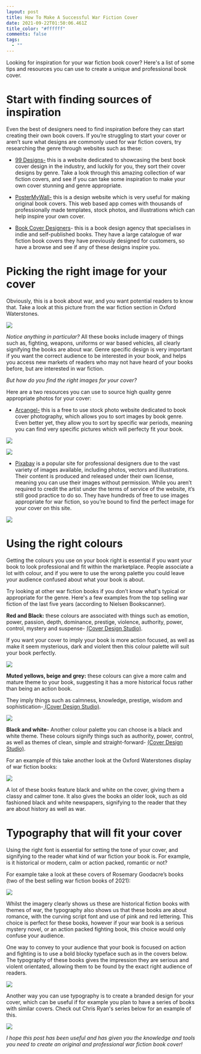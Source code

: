 ```yaml
---
layout: post
title: How To Make A Successful War Fiction Cover
date: 2021-09-22T01:50:06.461Z
title_color: "#ffffff"
comments: false
tags:
  - ""
---
```

<!--StartFragment-->



Looking for inspiration for your war fiction book cover? Here's a list of some tips and resources you can use to create a unique and professional book cover.



# Start with finding sources of inspiration

Even the best of designers need to find inspiration before they can start creating their own book covers. If you’re struggling to start your cover or aren’t sure what designs are commonly used for war fiction covers, try researching the genre through websites such as these:



* [99 Designs-](https://99designs.co.uk/inspiration/book-covers/war) this is a website dedicated to showcasing the best book cover design in the industry, and luckily for you, they sort their cover designs by genre. Take a look through this amazing collection of war fiction covers, and see if you can take some inspiration to make your own cover stunning and genre appropriate. 


* [PosterMyWall-](https://www.postermywall.com/index.php/posters/search?s=War%20Book%20Cover) this is a design website which is very useful for making original book covers. This web based app comes with thousands of professionally made templates, stock photos, and illustrations which can help inspire your own cover.



* [Book Cover Designers](https://thebookcoverdesigners.com/war-book-cover-designs/)- this is a book design agency that specialises in indie and self-published books. They have a large catalogue of war fiction book covers they have previously designed for customers, so have a browse and see if any of these designs inspire you.



# Picking the right image for your cover



Obviously, this is a book about war, and you want potential readers to know that. Take a look at this picture from the war fiction section in Oxford Waterstones.

![](../uploads/war6.jpg)

*Notice anything in particular?* All these books include imagery of things such as, fighting, weapons, uniforms or war based vehicles, all clearly signifying the books are about war. Genre specific design is very important if you want the correct audience to be interested in your book, and helps you access new markets of readers who may not have heard of your books before, but are interested in war fiction.



*But how do you find the right images for your cover?*

Here are a two resources you can use to source high quality genre appropriate photos for your cover: 



* [Arcangel-](https://arcangel.com) this is a free to use stock photo website dedicated to book cover photography, which allows you to sort images by book genre. Even better yet, they allow you to sort by specific war periods, meaning you can find very specific pictures which will perfecty fit your book.

![](../uploads/war7.png)

![](../uploads/war8.png)



* [Pixabay](https://pixabay.com/) is a popular site for professional designers due to the vast variety of images available, including photos, vectors and illustrations. Their content is produced and released under their own license, meaning you can use their images without permission. While you aren’t required to credit the artist under the terms of service of the website, it’s still good practice to do so. They have hundreds of free to use images appropriate for war fiction, so you’re bound to find the perfect image for your cover on this site.

![](../uploads/war9.png)



# Using the right colours



Getting the colours you use on your book right is essential if you want your book to look professional and fit within the marketplace. People associate a lot with colour, and if you were to use the wrong palette you could leave your audience confused about what your book is about.

Try looking at other war fiction books if you don’t know what's typical or appropriate for the genre. Here's a few examples from the top selling war fiction of the last five years (according to Nielsen Bookscanner).



**Red and Black:** these colours are associated with things such as emotion, power, passion, depth, dominance, prestige, violence, authority, power, control, mystery and suspense- [(Cover Design Studio)](https://www.coverdesignstudio.com/best-colors-book-covers/). 

If you want your cover to imply your book is more action focused, as well as make it seem mysterious, dark and violent then this colour palette will suit your book perfectly. 

![](../uploads/war1.png)

**Muted yellows, beige and grey:** these colours can give a more calm and mature theme to your book, suggesting it has a more historical focus rather than being an action book. 

They imply things such as calmness, knowledge, prestige, wisdom and sophistication-[ (Cover Design Studio)](https://www.coverdesignstudio.com/best-colors-book-covers/). 

![](../uploads/war2.png)

**Black and white-** Another colour palette you can choose is a black and white theme. These colours signify things such as authority, power, control, as well as themes of clean, simple and straight-forward- [(Cover Design Studio)](https://www.coverdesignstudio.com/best-colors-book-covers/). 

For an example of this take another look at the Oxford Waterstones display of war fiction books: 

![](../uploads/war10.jpg)

A lot of these books feature black and white on the cover, giving them a classy and calmer tone. It also gives the books an older look, such as old fashioned black and white newspapers, signifying to the reader that they are about history as well as war.



# Typography that will fit your cover



Using the right font is essential for setting the tone of your cover, and signifying to the reader what kind of war fiction your book is. For example, is it historical or modern, calm or action packed, romantic or not?

For example take a look at these covers of Rosemary Goodacre’s books (two of the best selling war fiction books of 2021):

![](../uploads/war3.png)

Whilst the imagery clearly shows us these are historical fiction books with themes of war, the typography also shows us that these books are about romance, with the curving script font and use of pink and red lettering. This choice is perfect for these books, however if your war book is a serious mystery novel, or an action packed fighting book, this choice would only confuse your audience.





One way to convey to your audience that your book is focused on action and fighting is to use a bold blocky typeface such as in the covers below. The typography of these books gives the impression they are serious and violent orientated, allowing them to be found by the exact right audience of readers.

![](../uploads/war4.png)



Another way you can use typography is to create a branded design for your cover, which can be useful if for example you plan to have a series of books with similar covers. Check out Chris Ryan's series below for an example of this.

![](../uploads/war5.png)







*I hope this post has been useful and has given you the knowledge and tools you need to create an original and professional war fiction book cover!*









<!--EndFragment-->